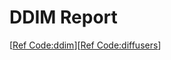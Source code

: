 # DDIM Report

[[Ref Code:ddim](https://github.com/ermongroup/ddim)][[Ref Code:diffusers](https://github.com/huggingface/diffusers/blob/main/src/diffusers/schedulers/scheduling_ddim.py)]

